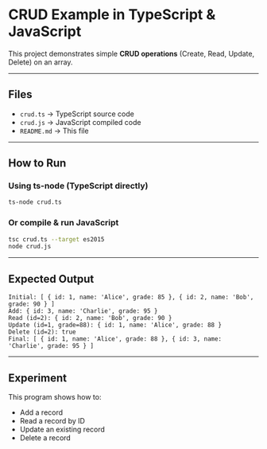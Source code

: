 # CRUD Example in TypeScript & JavaScript

This project demonstrates simple **CRUD operations** (Create, Read, Update, Delete) on an array.

---

## Files
- `crud.ts` → TypeScript source code
- `crud.js` → JavaScript compiled code
- `README.md` → This file

---

## How to Run

### Using ts-node (TypeScript directly)
```bash
ts-node crud.ts
```

### Or compile & run JavaScript
```bash
tsc crud.ts --target es2015
node crud.js
```

---

## Expected Output
```
Initial: [ { id: 1, name: 'Alice', grade: 85 }, { id: 2, name: 'Bob', grade: 90 } ]
Add: { id: 3, name: 'Charlie', grade: 95 }
Read (id=2): { id: 2, name: 'Bob', grade: 90 }
Update (id=1, grade=88): { id: 1, name: 'Alice', grade: 88 }
Delete (id=2): true
Final: [ { id: 1, name: 'Alice', grade: 88 }, { id: 3, name: 'Charlie', grade: 95 } ]
```

---

## Experiment
This program shows how to:
- Add a record  
- Read a record by ID  
- Update an existing record  
- Delete a record  
